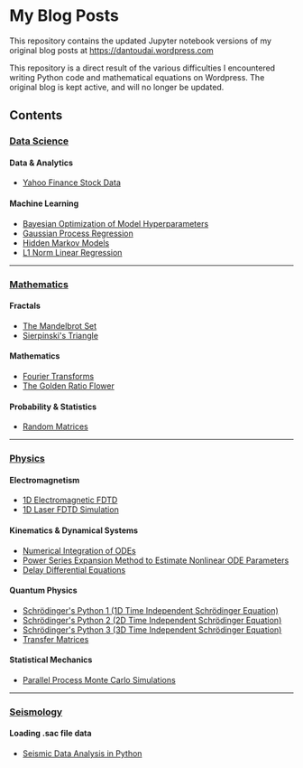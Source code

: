 # My Blog Posts

This repository contains the updated Jupyter notebook versions of my original blog posts at https://dantoudai.wordpress.com

This repository is a direct result of the various difficulties I encountered writing Python code and mathematical equations on Wordpress.
The original blog is kept active, and will no longer be updated.

## Contents
### <a href="https://github.com/natsunoyuki/blog_posts/tree/main/data_science" target="_blank">Data Science</a>
#### Data & Analytics
* <a href="https://github.com/natsunoyuki/blog_posts/blob/main/data_science/Yahoo%20Finance%20Stock%20Data%20with%20Python.ipynb" target="_blank">Yahoo Finance Stock Data</a>
#### Machine Learning
* <a href="https://github.com/natsunoyuki/blog_posts/blob/main/data_science/Bayesian%20Optimization%20of%20Model%20Hyperparameters.ipynb" target="_blank">Bayesian Optimization of Model Hyperparameters</a>
* <a href="https://github.com/natsunoyuki/blog_posts/blob/main/data_science/Gaussian%20Process%20Regression%20in%20Python.ipynb" target="_blank">Gaussian Process Regression</a>
* <a href="https://github.com/natsunoyuki/blog_posts/blob/main/data_science/Hidden%20Markov%20Models%20with%20Python.ipynb" target="_blank">Hidden Markov Models</a>
* <a href="https://github.com/natsunoyuki/blog_posts/blob/main/data_science/L1%20Norm%20Linear%20Inversion_Regression.ipynb" target="_blank">L1 Norm Linear Regression</a>

***

### <a href="https://github.com/natsunoyuki/blog_posts/tree/main/mathematics" target="_blank">Mathematics</a>
#### Fractals
* <a href="https://github.com/natsunoyuki/blog_posts/blob/main/mathematics/The%20Mandelbrot%20Set%20in%20Python.ipynb" target="_blank">The Mandelbrot Set</a>
* <a href="https://github.com/natsunoyuki/blog_posts/blob/main/mathematics/Sierpinski's%20Triangle.ipynb" target="_blank">Sierpinski's Triangle</a>
#### Mathematics
* <a href="https://github.com/natsunoyuki/blog_posts/blob/main/mathematics/Fourier%20Transforms%20in%20Python.ipynb" target="_blank">Fourier Transforms</a>
* <a href="https://github.com/natsunoyuki/blog_posts/blob/main/mathematics/The%20Golden%20Ratio%20Flower.ipynb" target="_blank">The Golden Ratio Flower</a>
#### Probability & Statistics
* <a href="https://github.com/natsunoyuki/blog_posts/blob/main/mathematics/Random%20Matrices%20in%20Python.ipynb" target="_blank">Random Matrices</a>

***

### <a href="https://github.com/natsunoyuki/blog_posts/tree/main/physics" target="_blank">Physics</a>
#### Electromagnetism
* <a href="https://github.com/natsunoyuki/blog_posts/blob/main/physics/1D%20Electromagnetic%20FDTD%20in%20Python.ipynb" target="_blank">1D Electromagnetic FDTD</a>
* <a href="https://github.com/natsunoyuki/blog_posts/blob/main/physics/1D%20Laser%20Simulation%20in%20Python.ipynb" target="_blank">1D Laser FDTD Simulation</a>
#### Kinematics & Dynamical Systems
* <a href="https://github.com/natsunoyuki/blog_posts/blob/main/physics/Numerical%20Integration%20of%20ODEs.ipynb" target="_blank">Numerical Integration of ODEs</a>
* <a href="https://github.com/natsunoyuki/blog_posts/blob/main/physics/Power%20Series%20Expansion%20Method%20to%20Estimate%20Nonlinear%20ODE%20Parameters.ipynb" target="_blank">Power Series Expansion Method to Estimate Nonlinear ODE Parameters</a>
* <a href="https://github.com/natsunoyuki/blog_posts/blob/main/physics/Delay%20Differential%20Equations%20with%20Python.ipynb" target="_blank">Delay Differential Equations</a>
#### Quantum Physics
* <a href="https://github.com/natsunoyuki/blog_posts/blob/main/physics/Schrödinger's%20Python.ipynb" target="_blank">Schrödinger's Python 1 (1D Time Independent Schrödinger Equation)</a>
* <a href="https://github.com/natsunoyuki/blog_posts/blob/main/physics/Schrödinger's%20Python%202.ipynb" target="_blank">Schrödinger's Python 2 (2D Time Independent Schrödinger Equation)</a>
* <a href="https://github.com/natsunoyuki/blog_posts/blob/main/physics/Schrödinger's%20Python%203.ipynb" target="_blank">Schrödinger's Python 3 (3D Time Independent Schrödinger Equation)</a>
* <a href="https://github.com/natsunoyuki/blog_posts/blob/main/physics/Transfer%20Matrices%20in%20Python.ipynb" target="_blank">Transfer Matrices</a>
#### Statistical Mechanics
* <a href="https://github.com/natsunoyuki/blog_posts/blob/main/physics/Parallel%20Process%20Monte%20Carlo%20Simulations%20with%20Python.ipynb" target="_blank">Parallel Process Monte Carlo Simulations</a>

***

### <a href="https://github.com/natsunoyuki/blog_posts/tree/main/seismology" target="_blank">Seismology</a>
#### Loading .sac file data
* <a href="https://github.com/natsunoyuki/blog_posts/blob/main/Seismology/Seismic%20Data%20Analysis%20in%20Python.ipynb" target="_blank">Seismic Data Analysis in Python</a>
